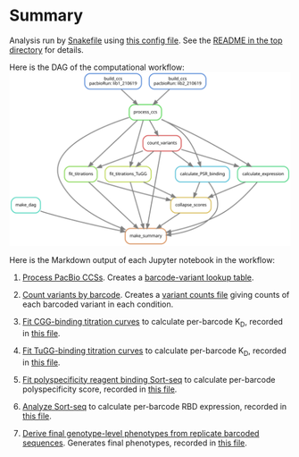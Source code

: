 # Summary

Analysis run by [Snakefile](../../Snakefile)
using [this config file](../../config.yaml).
See the [README in the top directory](../../README.md)
for details.

Here is the DAG of the computational workflow:
![dag.svg](dag.svg)

Here is the Markdown output of each Jupyter notebook in the
workflow:

1. [Process PacBio CCSs](process_ccs.md). Creates a [barcode-variant lookup table](../variants/codon_variant_table.csv).

2. [Count variants by barcode](count_variants.md).
   Creates a [variant counts file](../counts/variant_counts.csv)
   giving counts of each barcoded variant in each condition.

3. [Fit CGG-binding titration curves](compute_binding_Kd.md) to calculate per-barcode K<sub>D</sub>, recorded in [this file](../binding_Kd/bc_binding.csv).

4. [Fit TuGG-binding titration curves](compute_binding_Kd_TuGG.md) to calculate per-barcode K<sub>D</sub>, recorded in [this file](../binding_Kd/bc_binding_TuGG.csv).

5. [Fit polyspecificity reagent binding Sort-seq](compute_binding_PSR.md) to calculate per-barcode polyspecificity score, recorded in [this file](../PSR_bind/bc_polyspecificity.csv).

6. [Analyze Sort-seq](compute_expression_meanF.md) to calculate per-barcode RBD expression, recorded in [this file](../expression_meanF/bc_expression.csv).

7. [Derive final genotype-level phenotypes from replicate barcoded sequences](collapse_scores.md).
   Generates final phenotypes, recorded in [this file](../final_variant_scores/final_variant_scores.csv).